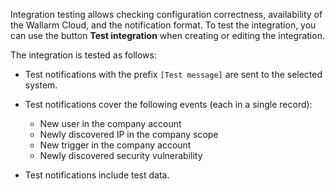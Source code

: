 Integration testing allows checking configuration correctness, availability of the Wallarm Cloud, and the notification format. To test the integration, you can use the button **Test integration** when creating or editing the integration.

The integration is tested as follows:

* Test notifications with the prefix `[Test message]` are sent to the selected system.
* Test notifications cover the following events (each in a single record):

    * New user in the company account
    * Newly discovered IP in the company scope
    * New trigger in the company account
    * Newly discovered security vulnerability
* Test notifications include test data.
